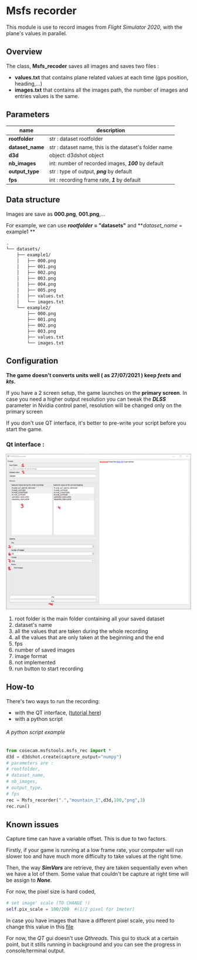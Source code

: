 # Msfs recorder
This module is use to record images from *Flight Simulator 2020*, with the plane's values in parallel.
## Overview 
The class, **Msfs_recoder** saves all images and saves two files :
- **values.txt** that contains plane related values at each time (gps position, heading,...)
- **images.txt** that contains all the images path, the number of images and entries values is the same.

## Parameters
| name | description |
|--|--|
| **rootfolder** | str : dataset rootfolder |
| **dataset_name** | str : dataset name, this is the dataset's folder name |
| **d3d** | object: d3dshot object |
| **nb_images** | int: number of recorded images, ***100*** by default |
| **output_type** | str : type of output, ***png*** by default  |
| **fps** | int : recording frame rate, ***1*** by default |

## Data structure

Images are save as **000.png**, **001.png**,...

For example, we can use ***rootfolder* = "datasets"** and ***dataset_name* = example1 ** 

```
.
└── datasets/
    ├── example1/
    │   ├── 000.png
    │   ├── 001.png
    │   ├── 002.png
    │   ├── 003.png
    │   ├── 004.png
    │   ├── 005.png
    │   ├── values.txt
    │   └── images.txt
    └── example2/
        ├── 000.png
        ├── 001.png
        ├── 002.png
        ├── 003.png
        ├── values.txt
        └── images.txt
```



## Configuration

**The game doesn't converts units well ( as 27/07/2021 ) keep *feets* and *kts*.**

If you have a 2 screen setup, the game launches on the **primary screen**.
In case you need a higher output resolution you can tweak the ***DLSS*** parameter in Nvidia control panel, resolution will be changed only on the primary screen

If you don't use QT interface, it's better to pre-write your script before you start the game.
### Qt interface :

![Recorder gui](..\images\rec_gui_editr.png)
1. root folder is the main folder containing all your saved dataset
2. dataset's name
3. all the values that are taken during the whole recording
4. all the values that are only taken at the beginning and the end
5.  fps
6. number of saved images
7. image format
8. not implemented
9. run button to start recording
## How-to
There's two ways to run the recording:
- with the QT interface, ([tutorial here](msfs_recorder_howto.md))
- with a python script

###### A python script example

```python
from cosecam.msfstools.msfs_rec import *
d3d = d3dshot.create(capture_output="numpy")
# parameters are :
# rootfolder,
# dataset_name,
# nb_images,
# output_type,
# fps
rec = Msfs_recorder(".","mountain_1",d3d,100,"png",3)
rec.run()
```



## Known issues
Capture time can have a variable offset. This is due to two factors.

Firstly, if your game is running at a low frame rate, your computer will run slower too and have much more difficulty to take values at the right time. 

Then, the way ***SimVars*** are retrieve, they are taken sequentially even when we have a lot of them. Some value that couldn't be capture at right time will be assign to ***None***.

For now, the pixel size is hard coded, 

```python
# set image' scale (TO CHANGE !)
self.pix_scale = 100/200  #(1/2 pixel for 1meter)
```

In case you have images that have a different pixel scale, you need to change this value in this [file](../msfstools/msfs_rec.py)

For now, the *QT* gui doesn't use *Qthreads*. This gui to stuck at a certain point, but it stills running in background and you can see the progress in console/terminal output.

